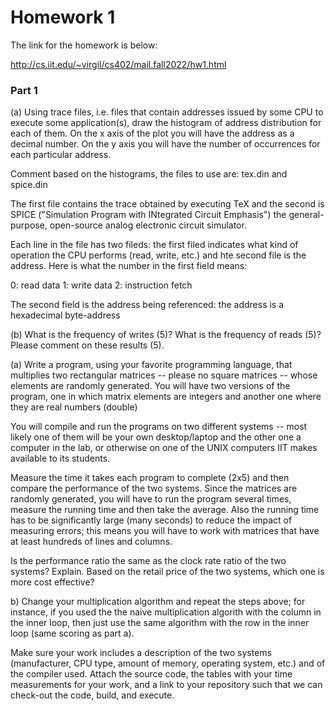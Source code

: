 # Homework 1 

The link for the homework is below: 

http://cs.iit.edu/~virgil/cs402/mail.fall2022/hw1.html

### Part 1 

(a) Using trace files, i.e. files that contain addresses issued by some CPU to execute some application(s), draw the histogram of address distribution for each of them. On the x axis of the plot you will have the address as a decimal number. On the y axis you will have the number of occurrences for each particular address. 

Comment based on the histograms, the files to use are: tex.din and spice.din 

The first file contains the trace obtained by executing TeX and the second is SPICE ("Simulation Program with INtegrated Circuit Emphasis") the general-purpose, open-source analog electronic circuit simulator. 

Each line in the file has two fileds: the first filed indicates what kind of operation the CPU performs (read, write, etc.) and hte second file is the address. Here is what the number in the first field means: 

0: read data
1: write data
2: instruction fetch 

The second field is the address being referenced: the address is a hexadecimal byte-address

(b) What is the frequency of writes (5)? What is the frequency of reads (5)? Please comment on these results (5).

(a) Write a program, using your favorite programming language, that multiplies two rectangular matrices -- please no square matrices -- whose elements are randomly generated. You will have two versions of the program, one in which matrix elements are integers and another one where they are real numbers (double)

You will compile and run the programs on two different systems -- most likely one of them will be your own desktop/laptop and the other one a computer in the lab, or otherwise on one of the UNIX computers IIT makes available to its students.

Measure the time it takes each program to complete (2x5) and then compare the performance of the two systems. Since the matrices are randomly generated, you will have to run the program several times, measure the running time and then take the average. Also the running time has to be significantly large (many seconds) to reduce the impact of measuring errors; this means you will have to work with matrices that have at least hundreds of lines and columns.

Is the performance ratio the same as the clock rate ratio of the two systems? Explain. Based on the  retail price of the two systems, which one is more cost effective? 

b) Change your multiplication algorithm and repeat the steps above; for instance, if you used the the naive multiplication algorith with the column in the inner loop, then just use the same algorithm with the row in the inner loop (same scoring as part a).

Make sure your work includes a description of the two systems (manufacturer, CPU type, amount of memory, operating system, etc.) and of the compiler used. Attach the source code, the tables with your time measurements for your work, and a link to your repository such that we can check-out the code, build, and execute. 


